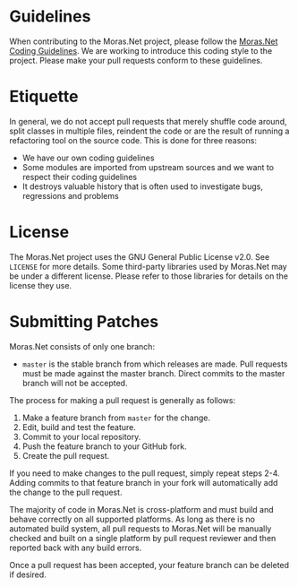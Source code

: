 Guidelines
==========

When contributing to the Moras.Net project, please follow the [Moras.Net Coding Guidelines](CODESTYLE.md).  We are working to introduce this coding style to the project.  Please make your pull requests conform to these guidelines.

Etiquette
=========

In general, we do not accept pull requests that merely shuffle code around, split classes in multiple files, reindent the code or are the result of running a refactoring tool on the source code.  This is done for three reasons:

* We have our own coding guidelines
* Some modules are imported from upstream sources and we want to respect their coding guidelines
* It destroys valuable history that is often used to investigate bugs, regressions and problems

License
=======

The Moras.Net project uses the GNU General Public License v2.0.  See `LICENSE` for more details.  Some third-party libraries used by Moras.Net may be under a different license.  Please refer to those libraries for details on the license they use.

Submitting Patches
==================

Moras.Net consists of only one branch:

* `master` is the stable branch from which releases are made.  Pull requests must be made against the master branch.  Direct commits to the master branch will not be accepted.

The process for making a pull request is generally as follows:

1. Make a feature branch from `master` for the change.
2. Edit, build and test the feature.
3. Commit to your local repository.
4. Push the feature branch to your GitHub fork.
5. Create the pull request.

If you need to make changes to the pull request, simply repeat steps 2-4.  Adding commits to that feature branch in your fork will automatically add the change to the pull request.

The majority of code in Moras.Net is cross-platform and must build and behave correctly on all supported platforms.  As long as there is no automated build system, all pull requests to Moras.Net will be manually checked and built on a single platform by pull request reviewer and then reported back with any build errors.

Once a pull request has been accepted, your feature branch can be deleted if desired.
